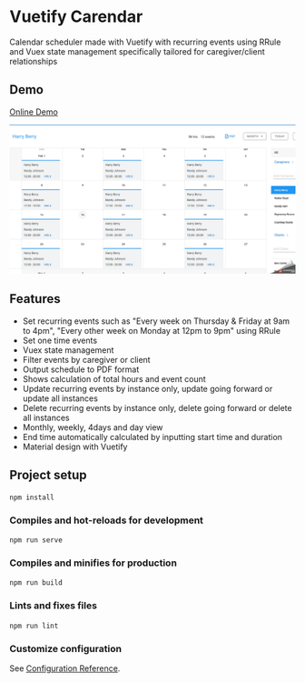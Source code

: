 # Vuetify Carendar
Calendar scheduler made with Vuetify with recurring events using RRule and Vuex state management specifically tailored for caregiver/client relationships

## Demo

[Online Demo](https://marknakajima.github.io/vcarendar/)

![](https://github.com/marknakajima/public_assets/blob/master/images/carendar_gif.gif)

## Features
- Set recurring events such as "Every week on Thursday & Friday at 9am to 4pm", "Every other week on Monday at 12pm to 9pm" using RRule
- Set one time events
- Vuex state management
- Filter events by caregiver or client
- Output schedule to PDF format
- Shows calculation of total hours and event count
- Update recurring events by instance only, update going forward or update all instances
- Delete recurring events by instance only, delete going forward or delete all instances
- Monthly, weekly, 4days and day view
- End time automatically calculated by inputting start time and duration
- Material design with Vuetify

## Project setup
```
npm install
```

### Compiles and hot-reloads for development
```
npm run serve
```

### Compiles and minifies for production
```
npm run build
```

### Lints and fixes files
```
npm run lint
```

### Customize configuration
See [Configuration Reference](https://cli.vuejs.org/config/).
